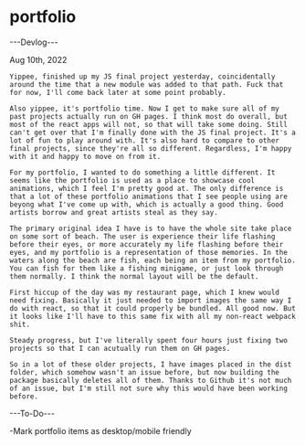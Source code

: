 # portfolio

---Devlog---

Aug 10th, 2022

    Yippee, finished up my JS final project yesterday, coincidentally around the time that a new module was added to that path. Fuck that for now, I'll come back later at some point probably.

    Also yippee, it's portfolio time. Now I get to make sure all of my past projects actually run on GH pages. I think most do overall, but most of the react apps will not, so that will take some doing. Still can't get over that I'm finally done with the JS final project. It's a lot of fun to play around with. It's also hard to compare to other final projects, since they're all so different. Regardless, I'm happy with it and happy to move on from it.

    For my portfolio, I wanted to do something a little different. It seems like the portfolio is used as a place to showcase cool animations, which I feel I'm pretty good at. The only difference is that a lot of these portfolio animations that I see people using are beyong what I've come up with, which is actually a good thing. Good artists borrow and great artists steal as they say. 

    The primary original idea I have is to have the whole site take place on some sort of beach. The user is experience their life flashing before their eyes, or more accurately my life flashing before their eyes, and my portfolio is a representation of those memories. In the waters along the beach are fish, each being an item from my portfolio. You can fish for them like a fishing minigame, or just look through them normally. I think the normal layout will be the default.

    First hiccup of the day was my restaurant page, which I knew would need fixing. Basically it just needed to import images the same way I do with react, so that it could properly be bundled. All good now. But it looks like I'll have to this same fix with all my non-react webpack shit.

    Steady progress, but I've literally spent four hours just fixing two projects so that I can acutually run them on GH pages.

    So in a lot of these older projects, I have images placed in the dist folder, which somehow wasn't an issue before, but now building the package basically deletes all of them. Thanks to Github it's not much of an issue, but I'm still not sure why this would have been working before.

---To-Do---

-Mark portfolio items as desktop/mobile friendly